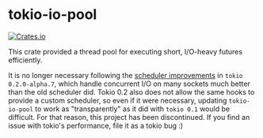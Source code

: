 # tokio-io-pool

[![Crates.io](https://img.shields.io/crates/v/tokio-io-pool.svg)](https://crates.io/crates/tokio-io-pool)

This crate provided a thread pool for executing short, I/O-heavy futures efficiently.

It is no longer necessary following the [scheduler
improvements](https://tokio.rs/blog/2019-10-scheduler/) in `tokio
0.2.0-alpha.7`, which handle concurrent I/O on many sockets much better
than the old scheduler did. Tokio 0.2 also does not allow the same hooks
to provide a custom scheduler, so even if it were necessary, updating
`tokio-io-pool` to work as "transparently" as it did with `tokio 0.1`
would be difficult. For that reason, this project has been discontinued.
If you find an issue with tokio's performance, file it as a tokio bug :)
